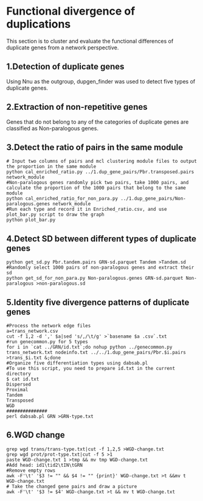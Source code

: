 # Functional divergence of duplications
This section is to cluster and evaluate the functional differences of duplicate genes from a network perspective.
## 1.Detection of duplicate genes
Using Nnu as the outgroup, dupgen_finder was used to detect five types of duplicate genes.
## 2.Extraction of non-repetitive genes
Genes that do not belong to any of the categories of duplicate genes are classified as Non-paralogous genes.
## 3.Detect the ratio of pairs in the same module
```
# Input two columns of pairs and mcl clustering module files to output the proportion in the same module
python cal_enriched_ratio.py ../1.dup_gene_pairs/Pbr.transposed.pairs network_module
#Non-paralogous genes randomly pick two pairs, take 1000 pairs, and calculate the proportion of the 1000 pairs that belong to the same module
python cal_enriched_ratio_for_non_para.py ../1.dup_gene_pairs/Non-paralogous.genes network_module
#Run each type and record it in Enriched_ratio.csv, and use plot_bar.py script to draw the graph
python plot_bar.py
```
## 4.Detect SD between different types of duplicate genes
```
python get_sd.py Pbr.tandem.pairs GRN-sd.parquet Tandem >Tandem.sd
#Randomly select 1000 pairs of non-paralogous genes and extract their sd
python get_sd_for_non_para.py Non-paralogous.genes GRN-sd.parquet Non-paralogous >non-paralogous.sd
```
## 5.Identity five divergence patterns of duplicate genes
```
#Process the network edge files
a=trans_network.csv
cut -f 1,2 -d ',' $a|sed 's/,/\t/g' >`basename $a .csv`.txt
#run genecommon.py for 5 types
for i in `cat ../GRN/id.txt`;do nohup python ../genecommon.py trans_network.txt nodeinfo.txt ../../1.dup_gene_pairs/Pbr.$i.pairs >trans_$i.txt &;done
#Organize five differentiation types using dabsab.pl
#To use this script, you need to prepare id.txt in the current directory
$ cat id.txt
Dispersed
Proximal
Tandem
Transposed
WGD
###############
perl dabsab.pl GRN >GRN-type.txt
```
## 6.WGD change
```
grep wgd trans/trans-type.txt|cut -f 1,2,5 >WGD-change.txt
grep wgd prot/prot-type.txt|cut -f 5 >1
paste WGD-change.txt 1 >tmp && mv tmp WGD-change.txt
#Add head: id1\tid2\tIN\tGRN
#Remove empty rows
awk -F'\t' '$3 != "" && $4 != "" {print}' WGD-change.txt >t &&mv t WGD-change.txt
# Take the changed gene pairs and draw a picture
awk -F'\t' '$3 != $4' WGD-change.txt >t && mv t WGD-change.txt
```
